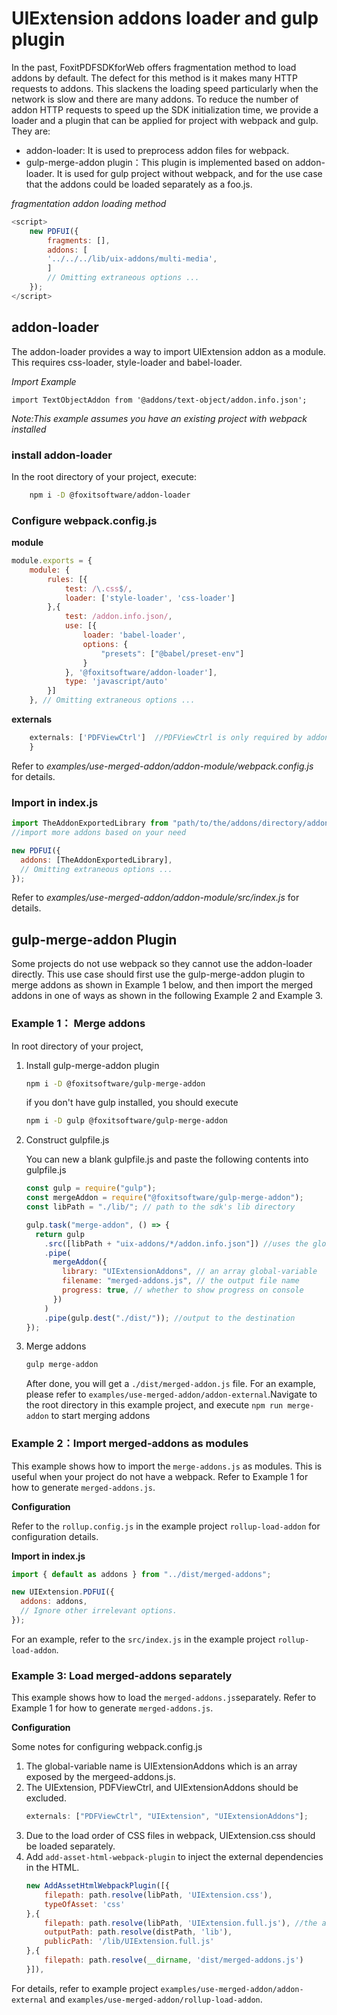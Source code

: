 # UIExtension addons loader and gulp plugin

In the past, FoxitPDFSDKforWeb offers fragmentation method to load addons by default. The defect for this method is it makes many HTTP requests to addons. This slackens the loading speed particularly when the network is slow and there are many addons. To reduce the number of addon HTTP requests to speed up the SDK initialization time, we provide a loader and a plugin that can be applied for project with webpack and gulp. They are:

- addon-loader: It is used to preprocess addon files for webpack.
- gulp-merge-addon plugin：This plugin is implemented based on addon-loader. It is used for gulp project without webpack, and for the use case that the addons could be loaded separately as a foo.js.

_fragmentation addon loading method_

```js
<script>
    new PDFUI({
        fragments: [],
        addons: [
        '../../../lib/uix-addons/multi-media',
        ]
        // Omitting extraneous options ...
    });
</script>
```

## addon-loader

The addon-loader provides a way to import UIExtension addon as a module. This requires css-loader, style-loader and babel-loader.

_Import Example_

```
import TextObjectAddon from '@addons/text-object/addon.info.json';
```

_Note:This example assumes you have an existing project with webpack installed_

### install addon-loader

In the root directory of your project, execute:

```sh
    npm i -D @foxitsoftware/addon-loader
```

### Configure webpack.config.js

**module**

```js
module.exports = {
    module: {
        rules: [{
            test: /\.css$/,
            loader: ['style-loader', 'css-loader']
        },{
            test: /addon.info.json/,
            use: [{
                loader: 'babel-loader',
                options: {
                    "presets": ["@babel/preset-env"]
                }
            }, '@foxitsoftware/addon-loader'],
            type: 'javascript/auto'
        }]
    }, // Omitting extraneous options ...

```

**externals**

```js
    externals: ['PDFViewCtrl']  //PDFViewCtrl is only required by addon-loader
	}
```

Refer to _examples/use-merged-addon/addon-module/webpack.config.js_ for details.

### Import in index.js

```js
import TheAddonExportedLibrary from "path/to/the/addons/directory/addon.info.json";
//import more addons based on your need

new PDFUI({
  addons: [TheAddonExportedLibrary],
  // Omitting extraneous options ...
});
```

Refer to *examples/use-merged-addon/addon-module/src/index.js* for details.

## gulp-merge-addon Plugin

Some projects do not use webpack so they cannot use the addon-loader directly. This use case should first use the gulp-merge-addon plugin to merge addons as shown in Example 1 below, and then import the merged addons in one of ways as shown in the following Example 2 and Example 3. 

### Example 1： Merge addons

In root directory of your project, 

1. Install gulp-merge-addon plugin
   ```sh
   npm i -D @foxitsoftware/gulp-merge-addon
   ```

   if you don't have gulp installed, you should execute

   ```sh
   npm i -D gulp @foxitsoftware/gulp-merge-addon
   ```

2. Construct gulpfile.js

    You can new a blank gulpfile.js and paste the following contents into gulpfile.js

   ```js
   const gulp = require("gulp");
   const mergeAddon = require("@foxitsoftware/gulp-merge-addon");
   const libPath = "./lib/"; // path to the sdk's lib directory

   gulp.task("merge-addon", () => {
     return gulp
       .src([libPath + "uix-addons/*/addon.info.json"]) //uses the glob rule to match all addons in uix-addon
       .pipe(
         mergeAddon({
           library: "UIExtensionAddons", // an array global-variable
           filename: "merged-addons.js", // the output file name
           progress: true, // whether to show progress on console
         })
       )
       .pipe(gulp.dest("./dist/")); //output to the destination
   });
   ```

3. Merge addons

   ```sh 
   gulp merge-addon
   ```
   After done, you will get a `./dist/merged-addon.js` file. 
   For an example, please refer to `examples/use-merged-addon/addon-external`.Navigate to the root directory in this example project, and execute `npm run merge-addon` to start merging addons

### Example 2：Import merged-addons as modules

This example shows how to import the `merge-addons.js` as modules. This is useful when your project do not have a webpack. Refer to Example 1 for how to generate `merged-addons.js`.

**Configuration** 

Refer to the `rollup.config.js` in the example project  `rollup-load-addon` for configuration details.

**Import in index.js**

```js
import { default as addons } from "../dist/merged-addons";

new UIExtension.PDFUI({
  addons: addons,
  // Ignore other irrelevant options.
});
```
For an example, refer to the `src/index.js` in the example project `rollup-load-addon`.

### Example 3: Load merged-addons separately

This example shows how to load the `merged-addons.js`separately. Refer to Example 1 for how to generate `merged-addons.js`.

**Configuration** 

Some notes for configuring webpack.config.js

1. The global-variable name is UIExtensionAddons which is an array exposed by the mergeed-addons.js.
2. The UIExtension, PDFViewCtrl, and UIExtensionAddons should be excluded.
   ```js
   externals: ["PDFViewCtrl", "UIExtension", "UIExtensionAddons"];
   ```
3. Due to the load order of CSS files in webpack, UIExtension.css should be loaded separately.
4. Add `add-asset-html-webpack-plugin` to inject the external dependencies in the HTML.
   ```js
   new AddAssetHtmlWebpackPlugin([{
       filepath: path.resolve(libPath, 'UIExtension.css'),
       typeOfAsset: 'css'
   },{
       filepath: path.resolve(libPath, 'UIExtension.full.js'), //the addon doesn't run until UIExtension.full.js is loaded.
       outputPath: path.resolve(distPath, 'lib'),
       publicPath: '/lib/UIExtension.full.js'
   },{
       filepath: path.resolve(__dirname, 'dist/merged-addons.js')
   }]),
   ```

For details, refer to example project `examples/use-merged-addon/addon-external` and `examples/use-merged-addon/rollup-load-addon`.
